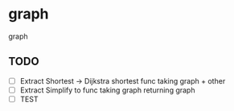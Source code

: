 # graph
graph

## TODO

- [ ] Extract Shortest -> Dijkstra shortest func taking graph + other
- [ ] Extract Simplify to func taking graph returning graph
- [ ] TEST
